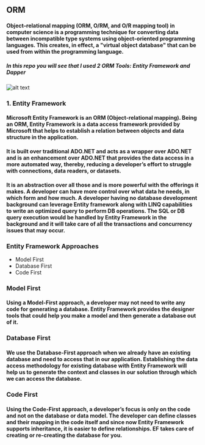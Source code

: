 ## ORM
#### Object–relational mapping (ORM, O/RM, and O/R mapping tool) in computer science is a programming technique for converting data between incompatible type systems using object-oriented programming languages. This creates, in effect, a "virtual object database" that can be used from within the programming language.

##### In this repo you will see that I used 2 ORM Tools: Entity Framework and Dapper

![alt text](https://csharpcorner-mindcrackerinc.netdna-ssl.com/article/crud-operation-using-dapper-in-c-sharp/Images/CRUD%20Operation%20Using%20Dapper2.png)

### 1. Entity Framework

#### Microsoft Entity Framework is an ORM (Object-relational mapping). Being an ORM, Entity Framework is a data access framework provided by Microsoft that helps to establish a relation between objects and data structure in the application. 

#### It is built over traditional ADO.NET and acts as a wrapper over ADO.NET and is an enhancement over ADO.NET that provides the data access in a more automated way, thereby, reducing a developer’s effort to struggle with connections, data readers, or datasets. 

#### It is an abstraction over all those and is more powerful with the offerings it makes. A developer can have more control over what data he needs, in which form and how much. A developer having no database development background can leverage Entity framework along with LINQ capabilities to write an optimized query to perform DB operations. The SQL or DB query execution would be handled by Entity Framework in the background and it will take care of all the transactions and concurrency issues that may occur.

### Entity Framework Approaches

* Model First
* Database First
* Code First

### Model First

#### Using a Model-First approach, a developer may not need to write any code for generating a database. Entity Framework provides the designer tools that could help you make a model and then generate a database out of it. 

### Database First

#### We use the Database-First approach when we already have an existing database and need to access that in our application. Establishing the data access methodology for existing database with Entity Framework will help us to generate the context and classes in our solution through which we can access the database.

### Code First

#### Using the Code-First approach, a developer’s focus is only on the code and not on the database or data model. The developer can define classes and their mapping in the code itself and since now Entity Framework supports inheritance, it is easier to define relationships. EF takes care of creating or re-creating the database for you.






